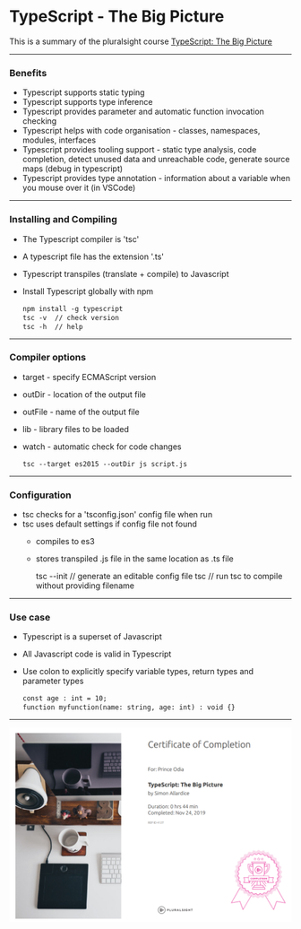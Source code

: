 # TypeScript - The Big Picture
This is a summary of the pluralsight course [TypeScript: The Big Picture][1]

***

### Benefits
+ Typescript supports static typing
+ Typescript supports type inference
+ Typescript provides parameter and automatic function invocation checking
+ Typescript helps with code organisation - classes, namespaces, 
  modules, interfaces
+ Typescript provides tooling support - static type analysis,
  code completion, detect unused data and unreachable code,
  generate source maps (debug in typescript)
+ Typescript provides type annotation - information about a variable
  when you mouse over it (in VSCode)
  
***

### Installing and Compiling
+ The Typescript compiler is 'tsc'
+ A typescript file has the extension '.ts'
+ Typescript transpiles (translate + compile) to Javascript
+ Install Typescript globally with npm
  

      npm install -g typescript
      tsc -v  // check version
      tsc -h  // help

***

### Compiler options
+ target - specify ECMAScript version
+ outDir - location of the output file
+ outFile - name of the output file
+ lib - library files to be loaded
+ watch - automatic check for code changes


      tsc --target es2015 --outDir js script.js

***

### Configuration
+ tsc checks for a 'tsconfig.json' config file when run
+ tsc uses default settings if config file not found
  + compiles to es3
  + stores transpiled .js file in the same location as .ts file
  

      tsc --init    // generate an editable config file
      tsc           // run tsc to compile without providing filename

***

### Use case
+ Typescript is a superset of Javascript
+ All Javascript code is valid in Typescript
+ Use colon to explicitly specify variable types, return types
  and parameter types

    
      const age : int = 10;
      function myfunction(name: string, age: int) : void {}

***

![big-picture-certification](typescript1.png)




[1]: https://www.pluralsight.com/courses/typescript-big-picture